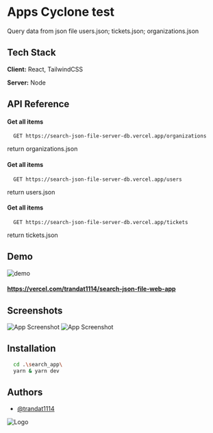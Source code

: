
# Apps Cyclone test

Query data from json file users.json; tickets.json; organizations.json


## Tech Stack

**Client:** React, TailwindCSS

**Server:** Node


## API Reference

#### Get all items

```http
  GET https://search-json-file-server-db.vercel.app/organizations
```

return organizations.json

#### Get all items

```http
  GET https://search-json-file-server-db.vercel.app/users
```

return users.json

#### Get all items

```http
  GET https://search-json-file-server-db.vercel.app/tickets
```

return tickets.json
## Demo

![demo](https://i.ibb.co/6F06kdn/Video-ch-a-t-t-n-c-t-o-b-ng-Clipchamp.gif)

#### https://vercel.com/trandat1114/search-json-file-web-app

## Screenshots

![App Screenshot](https://i.ibb.co/bdbtPzx/Screenshot-2023-10-18-044637.png)
![App Screenshot](https://i.ibb.co/0G191wm/Screenshot-2023-10-18-044405.png)


## Installation

```bash
  cd .\search_app\ 
  yarn & yarn dev
```

    
## Authors

- [@trandat1114](https://www.github.com/trandat1114)


![Logo](https://camo.githubusercontent.com/9ebf5324b941f61a34bc99ca10d201c0b7715708d9489cdfe9bf982ffabd3720/68747470733a2f2f7062732e7477696d672e636f6d2f70726f66696c655f696d616765732f313637333332343635323334333535383134352f4e484f4f4e3778785f343030783430302e6a7067)


